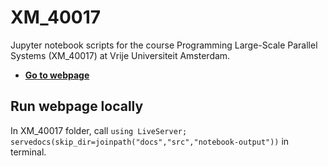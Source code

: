 # XM_40017
Jupyter notebook scripts for the course Programming Large-Scale Parallel Systems (XM_40017) at Vrije Universiteit Amsterdam. 

- [**Go to webpage**](https://fverdugo.github.io/XM_40017/dev)

## Run webpage locally
In XM_40017 folder, call `using LiveServer; servedocs(skip_dir=joinpath("docs","src","notebook-output"))` in terminal. 
